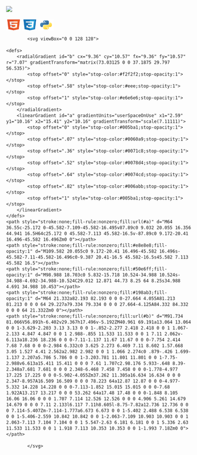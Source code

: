 <picture>
  <source
    srcset="https://github-readme-stats.vercel.app/api?username=DanielM047&show_icons=true&theme=tokyonight"
    media="(prefers-color-scheme: dark)"
  />
  <source
    srcset="https://github-readme-stats.vercel.app/api?username=DanielM047&show_icons=true"
    media="(prefers-color-scheme: light), (prefers-color-scheme: no-preference)"
  />
  <img src="https://github-readme-stats.vercel.app/api?username=DanielM047&show_icons=true" />
</picture>

<div style="display: inline_block"><br>
  <img align="center" alt="Rafa-HTML" height="30" width="40" src="https://raw.githubusercontent.com/devicons/devicon/master/icons/html5/html5-original.svg">
  <img align="center" alt="Rafa-CSS" height="30" width="40" src="https://raw.githubusercontent.com/devicons/devicon/master/icons/css3/css3-original.svg">
  <img align="center" alt="Rafa-Python" height="30" width="40" src="https://raw.githubusercontent.com/devicons/devicon/master/icons/python/python-original.svg">
  
            <svg viewBox="0 0 128 128">
            
    <defs>
        <radialGradient id="b" cx="9.36" cy="10.57" fx="9.36" fy="10.57" r="7.07" gradientTransform="matrix(73.03125 0 0 37.1875 29.797 56.535)">
            <stop offset="0" style="stop-color:#f2f2f2;stop-opacity:1"></stop>
            <stop offset=".58" style="stop-color:#eee;stop-opacity:1"></stop>
            <stop offset="1" style="stop-color:#e6e6e6;stop-opacity:1"></stop>
        </radialGradient>
        <linearGradient id="a" gradientUnits="userSpaceOnUse" x1="2.59" y1="10.16" x2="15.41" y2="10.16" gradientTransform="scale(7.11111)">
            <stop offset="0" style="stop-color:#005ba1;stop-opacity:1"></stop>
            <stop offset=".07" style="stop-color:#0060a9;stop-opacity:1"></stop>
            <stop offset=".36" style="stop-color:#0071c8;stop-opacity:1"></stop>
            <stop offset=".52" style="stop-color:#0078d4;stop-opacity:1"></stop>
            <stop offset=".64" style="stop-color:#0074cd;stop-opacity:1"></stop>
            <stop offset=".82" style="stop-color:#006abb;stop-opacity:1"></stop>
            <stop offset="1" style="stop-color:#005ba1;stop-opacity:1"></stop>
        </linearGradient>
    </defs>
    <path style="stroke:none;fill-rule:nonzero;fill:url(#a)" d="M64 36.55c-25.172 0-45.582-7.109-45.582-16.495v87.89c0 9.032 20.055 16.356 44.941 16.5H64c25.172 0 45.582-7.113 45.582-16.5v-87.89c0 9.172-20.41 16.496-45.582 16.496Zm0 0"></path>
    <path style="stroke:none;fill-rule:nonzero;fill:#e8e8e8;fill-opacity:1" d="M109.582 20.055c0 9.172-20.41 16.496-45.582 16.496s-45.582-7.11-45.582-16.496c0-9.387 20.41-16.5 45.582-16.5s45.582 7.113 45.582 16.5"></path>
    <path style="stroke:none;fill-rule:nonzero;fill:#50e6ff;fill-opacity:1" d="M98.988 18.703c0 5.832-15.718 10.524-34.988 10.524s-34.988-4.692-34.988-10.524C29.012 12.871 44.73 8.25 64 8.25s34.988 4.691 34.988 10.453"></path>
    <path style="stroke:none;fill-rule:nonzero;fill:#198ab3;fill-opacity:1" d="M64 21.332a82.193 82.193 0 0 0-27.664 4.055A81.213 81.213 0 0 0 64 29.227a79.334 79.334 0 0 0 27.664-4.125A84.332 84.332 0 0 0 64 21.332Zm0 0"></path>
    <path style="stroke:none;fill-rule:nonzero;fill:url(#b)" d="M91.734 81.066V56.891h-6.402v29.367h17.496v-5.192ZM40.961 69.191a13.064 13.064 0 0 1-3.629-2.203 3.13 3.13 0 0 1-.852-2.277 2.418 2.418 0 0 1 1.067-2.133 4.847 4.847 0 0 1 2.988-.855 11.533 11.533 0 0 1 7.11 2.062v-6.113a18.236 18.236 0 0 0-7.11-1.137 11.67 11.67 0 0 0-7.754 2.414 7.68 7.68 0 0 0-2.984 6.332c0 3.625 2.273 6.469 7.11 8.602 1.57.668 3.05 1.527 4.41 2.562a2.982 2.982 0 0 1 1.066 2.274c0 .879-.426 1.699-1.137 2.207a5.786 5.786 0 0 1-3.203.781 11.801 11.801 0 0 1-7.75-2.988v6.613a15.411 15.411 0 0 0 7.61 1.707c2.98.176 5.933-.648 8.39-2.348a7.681 7.681 0 0 0 2.348-6.468 7.458 7.458 0 0 0-1.778-4.977 17.225 17.225 0 0 0-5.902-4.055Zm37.262 11.305a16.634 16.634 0 0 0 2.347-8.957A16.509 16.509 0 0 0 78.223 64a12.87 12.87 0 0 0-4.977-5.332 14.228 14.228 0 0 0-7.113-1.852 15.015 15.015 0 0 0-7.68 1.922A13.217 13.217 0 0 0 53.262 64a17.48 17.48 0 0 0-1.848 8.105 16.06 16.06 0 0 0 1.707 7.114 12.526 12.526 0 0 0 4.906 5.261 14.679 14.679 0 0 0 7.11 2.133l6.117 7.11h8.605l-8.75-7.82a12.736 12.736 0 0 0 7.114-5.407Zm-7.114-1.777a6.673 6.673 0 0 1-5.402 2.488 6.538 6.538 0 0 1-5.406-2.559 10.842 10.842 0 0 1-2.063-7.109 10.903 10.903 0 0 1 2.063-7.113 7.104 7.104 0 0 1 5.547-2.63 6.181 6.181 0 0 1 5.336 2.63 11.533 11.533 0 0 1 1.918 7.113 10.353 10.353 0 0 1-1.993 7.18Zm0 0"></path>

            </svg>
          



</div>
